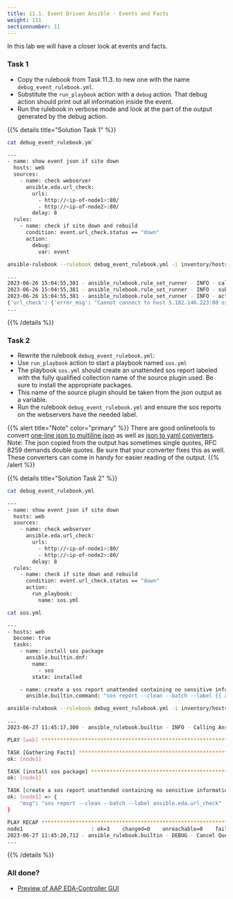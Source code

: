 ```yaml
---
title: 11.1. Event Driven Ansible - Events and Facts
weight: 111
sectionnumber: 11
---
```


In this lab we will have a closer look at events and facts.

### Task 1

* Copy the rulebook from Task 11.3. to new one with the name `debug_event_rulebook.yml`.
* Substitute the `run_playbook` action with a `debug` action.
That debug action should print out all information inside the event.
* Run the rulebook in verbose mode and look at the part of the output generated by the debug action.

{{% details title="Solution Task 1" %}}
```bash
cat debug_event_rulebook.ym`
```
```bash
---
- name: show event json if site down
  hosts: web
  sources:
    - name: check webserver
      ansible.eda.url_check:
        urls:
          - http://<ip-of-node1>:80/
          - http://<ip-of-node2>:80/
        delay: 8
  rules:
    - name: check if site down and rebuild
      condition: event.url_check.status == "down"
      action:
        debug:
          var: event
```

```bash
ansible-rulebook --rulebook debug_event_rulebook.yml -i inventory/hosts -vv
```
```bash
...
2023-06-26 15:04:55,381 - ansible_rulebook.rule_set_runner - INFO - call_action debug
2023-06-26 15:04:55,381 - ansible_rulebook.rule_set_runner - INFO - substitute_variables [{'var': 'event'}] [{'event': {'url_check': {'error_msg': "Cannot connect to host 5.102.146.223:80 ssl:default [Connect call failed ('5.102.146.223', 80)]", 'url': 'http://5.102.146.223/', 'status': 'down'}, 'meta': {'received_at': '2023-06-26T13:04:55.379428Z', 'source': {'name': 'check webserver', 'type': 'ansible.eda.url_check'}, 'uuid': '6710f9a8-c489-4699-a804-8e796855e290'}}}]
2023-06-26 15:04:55,381 - ansible_rulebook.rule_set_runner - INFO - action args: {'var': 'event'}
{'url_check': {'error_msg': "Cannot connect to host 5.102.146.223:80 ssl:default [Connect call failed ('5.102.146.223', 80)]", 'url': 'http://5.102.146.223/', 'status': 'down'}, 'meta': {'received_at': '2023-06-26T13:04:55.379428Z', 'source': {'name': 'check webserver', 'type': 'ansible.eda.url_check'}, 'uuid': '6710f9a8-c489-4699-a804-8e796855e290'}}
...
```
{{% /details %}}

### Task 2

* Rewrite the rulebook `debug_event_rulebook.yml`:
* Use `run_playbook` action to start a playbook named `sos.yml`
* The playbook `sos.yml` should create an unattended sos report labeled with the fully qualified collection name of the source plugin used. Be sure to install the appropriate packages.
* This name of the source plugin should be taken from the json output as a variable.
* Run the rulebook `debug_event_rulebook.yml` and ensure the sos reports on the webservers have the needed label.


{{% alert title="Note" color="primary" %}}
There are good onlinetools to convert [one-line json to multiline json](https://jsonformatter.curiousconcept.com) as well as [json to yaml converters](https://jsonformatter.org/json-to-yaml). Note: The json copied from the output has sometimes single quotes, RFC 8259 demands double quotes. Be sure that your converter fixes this as well. These converters can come in handy for easier reading of the output.
{{% /alert %}}

{{% details title="Solution Task 2" %}}
```bash
cat debug_event_rulebook.yml
```
```bash
---
- name: show event json if site down
  hosts: web
  sources:
    - name: check webserver
      ansible.eda.url_check:
        urls:
          - http://<ip-of-node1>:80/
          - http://<ip-of-node2>:80/
        delay: 8
  rules:
    - name: check if site down and rebuild
      condition: event.url_check.status == "down"
      action:
        run_playbook:
          name: sos.yml
```

```bash
cat sos.yml
```
```bash
---
- hosts: web
  become: true
  tasks:
    - name: install sos package
      ansible.builtin.dnf:
        name:
          - sos
        state: installed

    - name: create a sos report unattended containing no sensitive information
      ansible.builtin.command: "sos report --clean --batch --label {{ ansible_eda.event.meta.source.type }}"
```

```bash
ansible-rulebook --rulebook debug_event_rulebook.yml -i inventory/hosts -vv
```
```bash
...
2023-06-27 11:45:17,300 - ansible_rulebook.builtin - INFO - Calling Ansible runner

PLAY [web] *********************************************************************

TASK [Gathering Facts] *********************************************************
ok: [node1]

TASK [install sos package] *****************************************************
ok: [node1]

TASK [create a sos report unattended containing no sensitive information] ******
ok: [node1] => {
    "msg": "sos report --clean --batch --label ansible.eda.url_check"
}

PLAY RECAP *********************************************************************
node1                      : ok=3    changed=0    unreachable=0    failed=0    skipped=0    rescued=0    ignored=0   
2023-06-27 11:45:20,712 - ansible_rulebook.builtin - DEBUG - Cancel Queue reading task
...
```
{{% /details %}}

### All done?

* [Preview of AAP EDA-Controller GUI](https://www.youtube.com/watch?v=7i_EzHyrKQc&t=178s)
